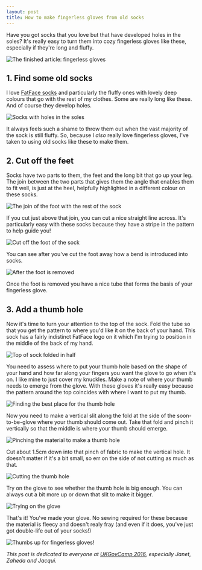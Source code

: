 ```yaml
---
layout: post
title: How to make fingerless gloves from old socks
---
```


Have you got socks that you love but that have developed holes in the soles? It's really easy to turn them into cozy fingerless gloves like these, especially if they're long and fluffy.

![The finished article: fingerless gloves](/assets/2016-01-24/0-complete-glove.jpg)

## 1. Find some old socks

I love [FatFace socks](http://www.fatface.com/socks+underwear/socks/icat/womenssocks) and particularly the fluffy ones with lovely deep colours that go with the rest of my clothes. Some are really long like these. And of course they develop holes.

![Socks with holes in the soles](/assets/2016-01-24/1-choose-socks.jpg)

It always feels such a shame to throw them out when the vast majority of the sock is still fluffy. So, because I *also* really love fingerless gloves, I've taken to using old socks like these to make them.

## 2. Cut off the feet

Socks have two parts to them, the feet and the long bit that go up your leg. The join between the two parts that gives them the angle that enables them to fit well, is just at the heel, helpfully highlighted in a different colour on these socks.

![The join of the foot with the rest of the sock](/assets/2016-01-24/2-find-join.jpg)

If you cut just above that join, you can cut a nice straight line across. It's particularly easy with these socks because they have a stripe in the pattern to help guide you!

![Cut off the foot of the sock](/assets/2016-01-24/3-cut-heel.jpg)

You can see after you've cut the foot away how a bend is introduced into socks.

![After the foot is removed](/assets/2016-01-24/4-foot-off.jpg)

Once the foot is removed you have a nice tube that forms the basis of your fingerless glove.

## 3. Add a thumb hole

Now it's time to turn your attention to the top of the sock. Fold the tube so that you get the pattern to where you'd like it on the back of your hand. This sock has a fairly indistinct FatFace logo on it which I'm trying to position in the middle of the back of my hand.

![Top of sock folded in half](/assets/2016-01-24/5-fold-top.jpg)

You need to assess where to put your thumb hole based on the shape of your hand and how far along your fingers you want the glove to go when it's on. I like mine to just cover my knuckles. Make a note of where your thumb needs to emerge from the glove. With these gloves it's really easy because the pattern around the top coincides with where I want to put my thumb.

![Finding the best place for the thumb hole](/assets/2016-01-24/6-position-thumb.jpg)

Now you need to make a vertical slit along the fold at the side of the soon-to-be-glove where your thumb should come out. Take that fold and pinch it vertically so that the middle is where your thumb should emerge.

![Pinching the material to make a thumb hole](/assets/2016-01-24/7-pinch-top.jpg)

Cut about 1.5cm down into that pinch of fabric to make the vertical hole. It doesn't matter if it's a bit small, so err on the side of not cutting as much as that.

![Cutting the thumb hole](/assets/2016-01-24/8-cut-hole.jpg)

Try on the glove to see whether the thumb hole is big enough. You can always cut a bit more up or down that slit to make it bigger.

![Trying on the glove](/assets/2016-01-24/9-test-hole.jpg)

That's it! You've made your glove. No sewing required for these because the material is fleecy and doesn't realy fray (and even if it does, you've just got double-life out of your socks!)

![Thumbs up for fingerless gloves!](/assets/2016-01-24/10-all-good.jpg)

*This post is dedicated to everyone at [UKGovCamp 2016](http://www.ukgovcamp.com/ukgc2016/), especially Janet, Zaheda and Jacqui.*
